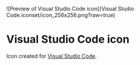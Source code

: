 ![Preview of Visual Studio Code icon](Visual Studio Code.iconset/icon_256x256.png?raw=true)

# Visual Studio Code icon

Icon created for [Visual Studio Code](https://code.visualstudio.com).
